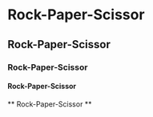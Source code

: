 # Rock-Paper-Scissor
## Rock-Paper-Scissor
### Rock-Paper-Scissor
#### Rock-Paper-Scissor
** Rock-Paper-Scissor **

